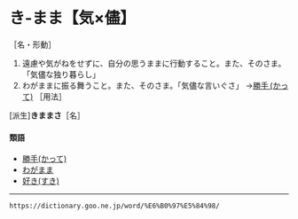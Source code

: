 # き‐まま【気×儘】

［名・形動］
1. 遠慮や気がねをせずに、自分の思うままに行動すること。また、そのさま。「気儘な独り暮らし」
2. わがままに振る舞うこと。また、そのさま。「気儘な言いぐさ」
    →[勝手 (かって)](https://dictionary.goo.ne.jp/word/%E5%8B%9D%E6%89%8B/#jn-42832) ［用法］
        

\[派生\]**きままさ**［名］

#### 類語

-   [勝手(かって)](https://dictionary.goo.ne.jp/word/%E5%8B%9D%E6%89%8B/#jn-42832)
-   [わがまま](わがまま（我が儘）)
-   [好き(すき)](https://dictionary.goo.ne.jp/word/%E5%A5%BD%E3%81%8D_%28%E3%81%99%E3%81%8D%29/#jn-117532)

---
`https://dictionary.goo.ne.jp/word/%E6%B0%97%E5%84%98/`